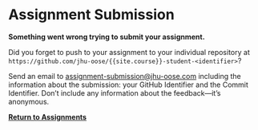 # Assignment Submission

**Something went wrong trying to submit your assignment.**

Did you forget to push to your assignment to your individual repository at `https://github.com/jhu-oose/{{site.course}}-student-<identifier>`?

Send an email to <assignment-submission@jhu-oose.com> including the information about the submission: your GitHub Identifier and the Commit Identifier. Don’t include any information about the feedback—it’s anonymous.

**[Return to Assignments](/#individual-assignments)**
